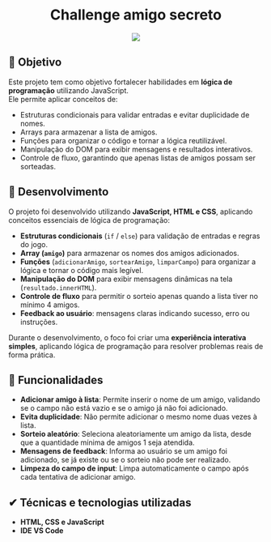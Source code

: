 <h1 align="center">Challenge amigo secreto</h1>
<p align="center">
  <img loading="lazy" src="http://img.shields.io/static/v1?label=STATUS&message=FINALIZADO&color=red&style=for-the-badge"/>
</p>

## 📎 Objetivo
Este projeto tem como objetivo fortalecer habilidades em **lógica de programação** utilizando JavaScript.  
Ele permite aplicar conceitos de:

- Estruturas condicionais para validar entradas e evitar duplicidade de nomes.
- Arrays para armazenar a lista de amigos.
- Funções para organizar o código e tornar a lógica reutilizável.
- Manipulação do DOM para exibir mensagens e resultados interativos.
- Controle de fluxo, garantindo que apenas listas de amigos possam ser sorteadas.

## 📝 Desenvolvimento
O projeto foi desenvolvido utilizando **JavaScript, HTML e CSS**, aplicando conceitos essenciais de lógica de programação:

- **Estruturas condicionais** (`if` / `else`) para validação de entradas e regras do jogo.
- **Array (`amigo`)** para armazenar os nomes dos amigos adicionados.
- **Funções** (`adicionarAmigo`, `sortearAmigo`, `limparCampo`) para organizar a lógica e tornar o código mais legível.
- **Manipulação do DOM** para exibir mensagens dinâmicas na tela (`resultado.innerHTML`).
- **Controle de fluxo** para permitir o sorteio apenas quando a lista tiver no mínimo 4 amigos.
- **Feedback ao usuário**: mensagens claras indicando sucesso, erro ou instruções.

Durante o desenvolvimento, o foco foi criar uma **experiência interativa simples**, aplicando lógica de programação para resolver problemas reais de forma prática.
## :hammer: Funcionalidades
- **Adicionar amigo à lista**: Permite inserir o nome de um amigo, validando se o campo não está vazio e se o amigo já não foi adicionado.
- **Evita duplicidade**: Não permite adicionar o mesmo nome duas vezes à lista.
- **Sorteio aleatório**: Seleciona aleatoriamente um amigo da lista, desde que a quantidade mínima de amigos 1 seja atendida.
- **Mensagens de feedback**: Informa ao usuário se um amigo foi adicionado, se já existe ou se o sorteio não pode ser realizado.
- **Limpeza do campo de input**: Limpa automaticamente o campo após cada tentativa de adicionar amigo.

## ✔ Técnicas e tecnologias utilizadas
- **HTML, CSS e JavaScript**
- **IDE VS Code**
